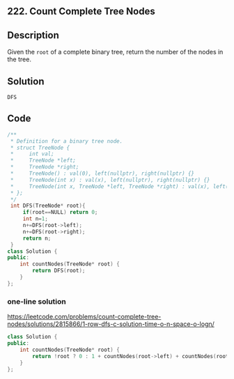 ## 222. Count Complete Tree Nodes

## Description
Given the `root` of a complete binary tree, return the number of the nodes in the tree.  

## Solution
`DFS`

## Code
```cpp
/**
 * Definition for a binary tree node.
 * struct TreeNode {
 *     int val;
 *     TreeNode *left;
 *     TreeNode *right;
 *     TreeNode() : val(0), left(nullptr), right(nullptr) {}
 *     TreeNode(int x) : val(x), left(nullptr), right(nullptr) {}
 *     TreeNode(int x, TreeNode *left, TreeNode *right) : val(x), left(left), right(right) {}
 * };
 */
 int DFS(TreeNode* root){
     if(root==NULL) return 0;
     int n=1;
     n+=DFS(root->left);
     n+=DFS(root->right);
     return n;
 }
class Solution {
public:
    int countNodes(TreeNode* root) {
        return DFS(root);
    }
};
```

### one-line solution  
https://leetcode.com/problems/count-complete-tree-nodes/solutions/2815866/1-row-dfs-c-solution-time-o-n-space-o-logn/  
```cpp
class Solution {
public:
    int countNodes(TreeNode* root) {
        return !root ? 0 : 1 + countNodes(root->left) + countNodes(root->right);
    }
};
```
